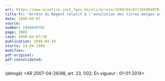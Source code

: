 ```yaml
---
url: https://www.ejustice.just.fgov.be/eli/arrete/1949/04/07/1949040701/justel
title-fr: "Arrêté du Régent relatif à l'annulation des titres belges au porteur non déclarés. (NOTE : Consultation des versions antérieures à partir du 05-12-1987 et mise à jour au 09-07-2007)"
date: 1949-04-07
source:
number: 1949040701
page: 3008
case: 1949-04-07/30
publication: 1949-04-14
starts: 14-04-1949
modifies:
pdf-original:
pdf-consolidated:
---
```


(abrogé) <AR 2007-04-26/88, art. 23, 002;  En vigueur :  01-01-2014>
